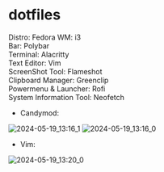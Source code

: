 # dotfiles
Distro: Fedora
WM: i3</br>
Bar: Polybar</br>
Terminal: Alacritty</br>
Text Editor: Vim</br>
ScreenShot Tool: Flameshot</br>
Clipboard Manager: Greenclip</br>
Powermenu & Launcher: Rofi</br>
System Information Tool: Neofetch</br>

+ Candymod:

![2024-05-19_13:16_1](https://github.com/xunicatt/dotfiles/assets/97422997/8d8e70e2-87d4-4a29-a40e-0bc94c539c7d)
![2024-05-19_13:16_0](https://github.com/xunicatt/dotfiles/assets/97422997/544ff71b-2531-4dc4-8f98-84b97b546a40)

+ Vim:

![2024-05-19_13:20_0](https://github.com/xunicatt/dotfiles/assets/97422997/0f835146-a6ff-4d15-8d2b-750b47d09c6d)
